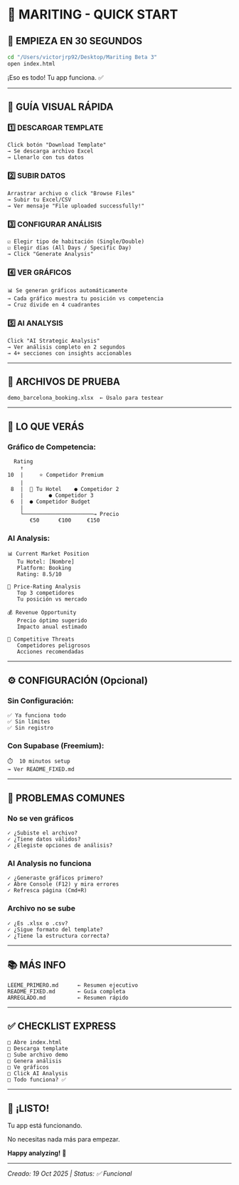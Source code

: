 # 🚀 MARITING - QUICK START

## 🎯 EMPIEZA EN 30 SEGUNDOS

```bash
cd "/Users/victorjrp92/Desktop/Mariting Beta 3"
open index.html
```

¡Eso es todo! Tu app funciona. ✅

---

## 📖 GUÍA VISUAL RÁPIDA

### 1️⃣ DESCARGAR TEMPLATE
```
Click botón "Download Template" 
→ Se descarga archivo Excel
→ Llenarlo con tus datos
```

### 2️⃣ SUBIR DATOS
```
Arrastrar archivo o click "Browse Files"
→ Subir tu Excel/CSV
→ Ver mensaje "File uploaded successfully!"
```

### 3️⃣ CONFIGURAR ANÁLISIS  
```
☑️ Elegir tipo de habitación (Single/Double)
☑️ Elegir días (All Days / Specific Day)
→ Click "Generate Analysis"
```

### 4️⃣ VER GRÁFICOS
```
📊 Se generan gráficos automáticamente
→ Cada gráfico muestra tu posición vs competencia
→ Cruz divide en 4 cuadrantes
```

### 5️⃣ AI ANALYSIS
```
Click "AI Strategic Analysis"
→ Ver análisis completo en 2 segundos
→ 4+ secciones con insights accionables
```

---

## 📁 ARCHIVOS DE PRUEBA

```
demo_barcelona_booking.xlsx  ← Úsalo para testear
```

---

## 🎨 LO QUE VERÁS

### Gráfico de Competencia:
```
  Rating
    ↑
10  |     ⭐ Competidor Premium
    |  
 8  |  🔵 Tu Hotel    ● Competidor 2
    |        ● Competidor 3
 6  |  ● Competidor Budget
    |
    └──────────────────────→ Precio
       €50      €100     €150
```

### AI Analysis:
```
📊 Current Market Position
   Tu Hotel: [Nombre]
   Platform: Booking
   Rating: 8.5/10

🎯 Price-Rating Analysis
   Top 3 competidores
   Tu posición vs mercado

💰 Revenue Opportunity  
   Precio óptimo sugerido
   Impacto anual estimado

🚨 Competitive Threats
   Competidores peligrosos
   Acciones recomendadas
```

---

## ⚙️ CONFIGURACIÓN (Opcional)

### Sin Configuración:
```
✅ Ya funciona todo
✅ Sin límites
✅ Sin registro
```

### Con Supabase (Freemium):
```
⏱️  10 minutos setup
→ Ver README_FIXED.md
```

---

## 🐛 PROBLEMAS COMUNES

### No se ven gráficos
```
✓ ¿Subiste el archivo?
✓ ¿Tiene datos válidos?
✓ ¿Elegiste opciones de análisis?
```

### AI Analysis no funciona
```
✓ ¿Generaste gráficos primero?
✓ Abre Console (F12) y mira errores
✓ Refresca página (Cmd+R)
```

### Archivo no se sube
```
✓ ¿Es .xlsx o .csv?
✓ ¿Sigue formato del template?
✓ ¿Tiene la estructura correcta?
```

---

## 📚 MÁS INFO

```
LEEME_PRIMERO.md      ← Resumen ejecutivo
README_FIXED.md       ← Guía completa
ARREGLADO.md          ← Resumen rápido
```

---

## ✅ CHECKLIST EXPRESS

```
□ Abre index.html
□ Descarga template
□ Sube archivo demo
□ Genera análisis
□ Ve gráficos
□ Click AI Analysis
□ Todo funciona? ✅
```

---

## 🎉 ¡LISTO!

Tu app está funcionando.

No necesitas nada más para empezar.

**Happy analyzing!** 🚀

---

_Creado: 19 Oct 2025 | Status: ✅ Funcional_
